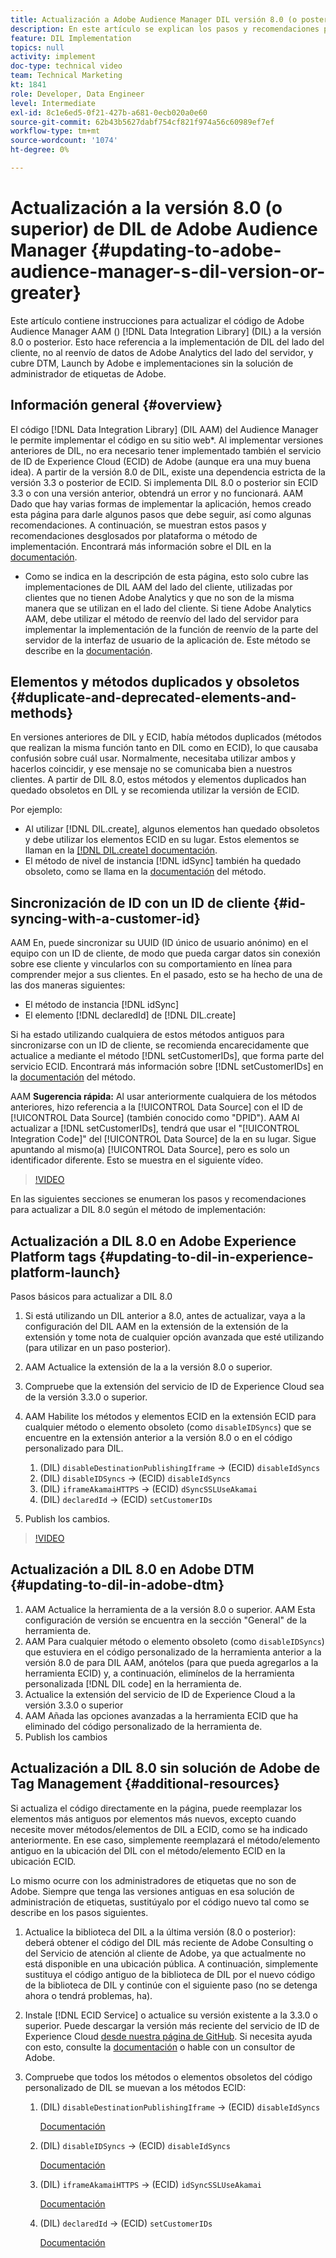 ```yaml
---
title: Actualización a Adobe Audience Manager DIL versión 8.0 (o posterior)
description: En este artículo se explican los pasos y recomendaciones para actualizar el código de Data Integration Library (DIL) de Adobe Audience Manager AAM () a la versión 8.0 o posterior. Esto hace referencia a la implementación de DIL del lado del cliente, no al reenvío de datos de Adobe Analytics del lado del servidor, y cubre DTM, Launch by Adobe e implementaciones sin la solución de administrador de etiquetas de Adobe.
feature: DIL Implementation
topics: null
activity: implement
doc-type: technical video
team: Technical Marketing
kt: 1841
role: Developer, Data Engineer
level: Intermediate
exl-id: 8c1e6ed5-0f21-427b-a681-0ecb020a0e60
source-git-commit: 62b43b5627dabf754cf821f974a56c60989ef7ef
workflow-type: tm+mt
source-wordcount: '1074'
ht-degree: 0%

---
```


# Actualización a la versión 8.0 (o superior) de DIL de Adobe Audience Manager {#updating-to-adobe-audience-manager-s-dil-version-or-greater}

Este artículo contiene instrucciones para actualizar el código de Adobe Audience Manager AAM () [!DNL Data Integration Library] (DIL) a la versión 8.0 o posterior. Esto hace referencia a la implementación de DIL del lado del cliente, no al reenvío de datos de Adobe Analytics del lado del servidor, y cubre DTM, Launch by Adobe e implementaciones sin la solución de administrador de etiquetas de Adobe.

## Información general {#overview}

El código [!DNL Data Integration Library] (DIL AAM) del Audience Manager le permite implementar el código en su sitio web*. Al implementar versiones anteriores de DIL, no era necesario tener implementado también el servicio de ID de Experience Cloud (ECID) de Adobe (aunque era una muy buena idea). A partir de la versión 8.0 de DIL, existe una dependencia estricta de la versión 3.3 o posterior de ECID. Si implementa DIL 8.0 o posterior sin ECID 3.3 o con una versión anterior, obtendrá un error y no funcionará. AAM Dado que hay varias formas de implementar la aplicación, hemos creado esta página para darle algunos pasos que debe seguir, así como algunas recomendaciones. A continuación, se muestran estos pasos y recomendaciones desglosados por plataforma o método de implementación. Encontrará más información sobre el DIL en la [documentación](https://experienceleague.adobe.com/docs/audience-manager/user-guide/dil-api/dil-overview.html?lang=es).

* Como se indica en la descripción de esta página, esto solo cubre las implementaciones de DIL AAM del lado del cliente, utilizadas por clientes que no tienen Adobe Analytics y que no son de la misma manera que se utilizan en el lado del cliente. Si tiene Adobe Analytics AAM, debe utilizar el método de reenvío del lado del servidor para implementar la implementación de la función de reenvío de la parte del servidor de la interfaz de usuario de la aplicación de. Este método se describe en la [documentación](https://experienceleague.adobe.com/docs/analytics/admin/admin-tools/server-side-forwarding/ssf.html?lang=es).

## Elementos y métodos duplicados y obsoletos {#duplicate-and-deprecated-elements-and-methods}

En versiones anteriores de DIL y ECID, había métodos duplicados (métodos que realizan la misma función tanto en DIL como en ECID), lo que causaba confusión sobre cuál usar. Normalmente, necesitaba utilizar ambos y hacerlos coincidir, y ese mensaje no se comunicaba bien a nuestros clientes. A partir de DIL 8.0, estos métodos y elementos duplicados han quedado obsoletos en DIL y se recomienda utilizar la versión de ECID.

Por ejemplo:

* Al utilizar [!DNL DIL.create], algunos elementos han quedado obsoletos y debe utilizar los elementos ECID en su lugar. Estos elementos se llaman en la [[!DNL DIL.create] documentación](https://experienceleague.adobe.com/docs/audience-manager/user-guide/dil-api/class-level-dil-methods/dil-create.html?lang=es).
* El método de nivel de instancia [!DNL idSync] también ha quedado obsoleto, como se llama en la [documentación](https://experienceleague.adobe.com/docs/audience-manager/user-guide/dil-api/dil-instance-methods.html?lang=es) del método.

## Sincronización de ID con un ID de cliente {#id-syncing-with-a-customer-id}

AAM En, puede sincronizar su UUID (ID único de usuario anónimo) en el equipo con un ID de cliente, de modo que pueda cargar datos sin conexión sobre ese cliente y vincularlos con su comportamiento en línea para comprender mejor a sus clientes. En el pasado, esto se ha hecho de una de las dos maneras siguientes:

* El método de instancia [!DNL idSync]
* El elemento [!DNL declaredId] de [!DNL DIL.create]

Si ha estado utilizando cualquiera de estos métodos antiguos para sincronizarse con un ID de cliente, se recomienda encarecidamente que actualice a mediante el método [!DNL setCustomerIDs], que forma parte del servicio ECID. Encontrará más información sobre [!DNL setCustomerIDs] en la [documentación](https://experienceleague.adobe.com/docs/id-service/using/id-service-api/methods/setcustomerids.html?lang=es) del método.

AAM **Sugerencia rápida:** Al usar anteriormente cualquiera de los métodos anteriores, hizo referencia a la [!UICONTROL Data Source] con el ID de [!UICONTROL Data Source] (también conocido como &quot;DPID&quot;). AAM Al actualizar a [!DNL setCustomerIDs], tendrá que usar el &quot;[!UICONTROL Integration Code]&quot; del [!UICONTROL Data Source] de la en su lugar. Sigue apuntando al mismo(a) [!UICONTROL Data Source], pero es solo un identificador diferente. Esto se muestra en el siguiente vídeo.

>[!VIDEO](https://video.tv.adobe.com/v/33684/?quality=12&captions=spa)

En las siguientes secciones se enumeran los pasos y recomendaciones para actualizar a DIL 8.0 según el método de implementación:

## Actualización a DIL 8.0 en Adobe Experience Platform tags {#updating-to-dil-in-experience-platform-launch}

Pasos básicos para actualizar a DIL 8.0

1. Si está utilizando un DIL anterior a 8.0, antes de actualizar, vaya a la configuración del DIL AAM en la extensión de la extensión de la extensión y tome nota de cualquier opción avanzada que esté utilizando (para utilizar en un paso posterior).
1. AAM Actualice la extensión de la a la versión 8.0 o superior.
1. Compruebe que la extensión del servicio de ID de Experience Cloud sea de la versión 3.3.0 o superior.
1. AAM Habilite los métodos y elementos ECID en la extensión ECID para cualquier método o elemento obsoleto (como `disableIDSyncs`) que se encuentre en la extensión anterior a la versión 8.0 o en el código personalizado para DIL.

   1. (DIL) `disableDestinationPublishingIframe` -> (ECID) `disableIdSyncs`
   1. (DIL) `disableIDSyncs` -> (ECID) `disableIdSyncs`
   1. (DIL) `iframeAkamaiHTTPS` -> (ECID) `dSyncSSLUseAkamai`
   1. (DIL) `declaredId` -> (ECID) `setCustomerIDs`

1. Publish los cambios.

>[!VIDEO](https://video.tv.adobe.com/v/33685/?quality=12&captions=spa)

## Actualización a DIL 8.0 en Adobe DTM {#updating-to-dil-in-adobe-dtm}

1. AAM Actualice la herramienta de a la versión 8.0 o superior. AAM Esta configuración de versión se encuentra en la sección &quot;General&quot; de la herramienta de.
1. AAM Para cualquier método o elemento obsoleto (como `disableIDSyncs`) que estuviera en el código personalizado de la herramienta anterior a la versión 8.0 de para DIL AAM, anótelos (para que pueda agregarlos a la herramienta ECID) y, a continuación, elimínelos de la herramienta personalizada [!DNL DIL code] en la herramienta de.
1. Actualice la extensión del servicio de ID de Experience Cloud a la versión 3.3.0 o superior
1. AAM Añada las opciones avanzadas a la herramienta ECID que ha eliminado del código personalizado de la herramienta de.
1. Publish los cambios

## Actualización a DIL 8.0 sin solución de Adobe de Tag Management {#additional-resources}

Si actualiza el código directamente en la página, puede reemplazar los elementos más antiguos por elementos más nuevos, excepto cuando necesite mover métodos/elementos de DIL a ECID, como se ha indicado anteriormente. En ese caso, simplemente reemplazará el método/elemento antiguo en la ubicación del DIL con el método/elemento ECID en la ubicación ECID.

Lo mismo ocurre con los administradores de etiquetas que no son de Adobe. Siempre que tenga las versiones antiguas en esa solución de administración de etiquetas, sustitúyalo por el código nuevo tal como se describe en los pasos siguientes.

1. Actualice la biblioteca del DIL a la última versión (8.0 o posterior): deberá obtener el código del DIL más reciente de Adobe Consulting o del Servicio de atención al cliente de Adobe, ya que actualmente no está disponible en una ubicación pública. A continuación, simplemente sustituya el código antiguo de la biblioteca de DIL por el nuevo código de la biblioteca de DIL y continúe con el siguiente paso (no se detenga ahora o tendrá problemas, ha).
1. Instale [!DNL ECID Service] o actualice su versión existente a la 3.3.0 o superior. Puede descargar la versión más reciente del servicio de ID de Experience Cloud [desde nuestra página de GitHub](https://github.com/Adobe-Marketing-Cloud/id-service/releases). Si necesita ayuda con esto, consulte la [documentación](https://experienceleague.adobe.com/docs/id-service/using/home.html?lang=es) o hable con un consultor de Adobe.

1. Compruebe que todos los métodos o elementos obsoletos del código personalizado de DIL se muevan a los métodos ECID:

   1. (DIL) `disableDestinationPublishingIframe` -> (ECID) `disableIdSyncs`

      [Documentación](https://experienceleague.adobe.com/docs/id-service/using/id-service-api/configurations/disableidsync.html?lang=es)

   1. (DIL) `disableIDSyncs` -> (ECID) `disableIdSyncs`

      [Documentación](https://experienceleague.adobe.com/docs/id-service/using/id-service-api/configurations/disableidsync.html?lang=es)

   1. (DIL) `iframeAkamaiHTTPS` -> (ECID) `idSyncSSLUseAkamai`

      [Documentación](https://experienceleague.adobe.com/docs/audience-manager/user-guide/dil-api/class-level-dil-methods/dil-create.html?lang=es)

   1. (DIL) `declaredId` -> (ECID) `setCustomerIDs`

      [Documentación](https://experienceleague.adobe.com/docs/id-service/using/id-service-api/methods/setcustomerids.html?lang=es)
